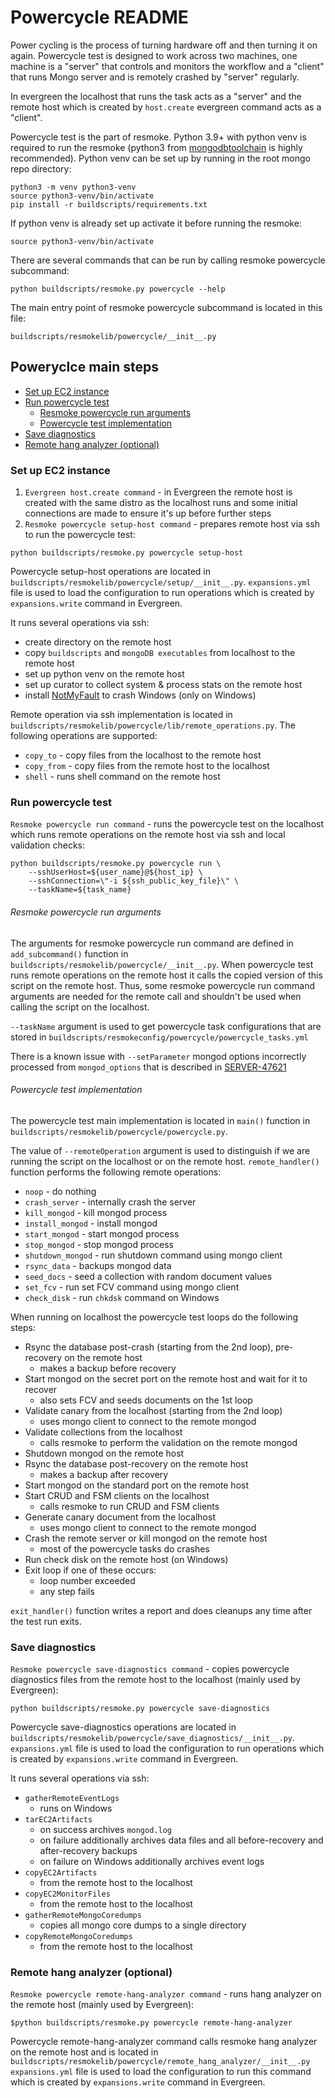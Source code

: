 # Powercycle README

Power cycling is the process of turning hardware off and then turning it on again.
Powercycle test is designed to work across two machines, one machine is a "server"
that controls and monitors the workflow and a "client" that runs Mongo server and
is remotely crashed by "server" regularly.

In evergreen the localhost that runs the task acts as a "server" and the remote
host which is created by `host.create` evergreen command acts as a "client".

Powercycle test is the part of resmoke. Python 3.9+ with python venv is required to
run the resmoke (python3 from [mongodbtoolchain](http://mongodbtoolchain.build.10gen.cc/)
is highly recommended). Python venv can be set up by running in the root mongo repo
directory:
```
python3 -m venv python3-venv
source python3-venv/bin/activate
pip install -r buildscripts/requirements.txt
```

If python venv is already set up activate it before running the resmoke:
```
source python3-venv/bin/activate
```

There are several commands that can be run by calling resmoke powercycle subcommand:
```
python buildscripts/resmoke.py powercycle --help
```

The main entry point of resmoke powercycle subcommand is located in this file:
```
buildscripts/resmokelib/powercycle/__init__.py
```

## Poweryclce main steps

- [Set up EC2 instance](#set-up-ec2-instance)
- [Run powercycle test](#run-powercycle-test)
  - [Resmoke powercycle run arguments](#resmoke-powercycle-run-arguments)
  - [Powercycle test implementation](#powercycle-test-implementation)
- [Save diagnostics](#save-diagnostics)
- [Remote hang analyzer (optional)](#remote-hang-analyzer-optional)

### Set up EC2 instance

1. `Evergreen host.create command` - in Evergreen the remote host is created with
the same distro as the localhost runs and some initial connections are made to ensure
it's up before further steps
2. `Resmoke powercycle setup-host command` - prepares remote host via ssh to run
the powercycle test:
```
python buildscripts/resmoke.py powercycle setup-host
```

Powercycle setup-host operations are located in
`buildscripts/resmokelib/powercycle/setup/__init__.py`.
`expansions.yml` file is used to load the configuration to run operations which is
created by `expansions.write` command in Evergreen.

It runs several operations via ssh:
- create directory on the remote host
- copy `buildscripts` and `mongoDB executables` from localhost to the remote host
- set up python venv on the remote host
- set up curator to collect system & process stats on the remote host
- install [NotMyFault](https://docs.microsoft.com/en-us/sysinternals/downloads/notmyfault)
to crash Windows (only on Windows)

Remote operation via ssh implementation is located in
`buildscripts/resmokelib/powercycle/lib/remote_operations.py`.
The following operations are supported:
- `copy_to` - copy files from the localhost to the remote host
- `copy_from` - copy files from the remote host to the localhost
- `shell` - runs shell command on the remote host

### Run powercycle test

`Resmoke powercycle run command` - runs the powercycle test on the localhost
which runs remote operations on the remote host via ssh and local validation
checks:
```
python buildscripts/resmoke.py powercycle run \
    --sshUserHost=${user_name}@${host_ip} \
    --sshConnection=\"-i ${ssh_public_key_file}\" \
    --taskName=${task_name}
```

######  Resmoke powercycle run arguments

The arguments for resmoke powercycle run command are defined in `add_subcommand()`
function in `buildscripts/resmokelib/powercycle/__init__.py`. When powercycle test
runs remote operations on the remote host it calls the copied version of this script
on the remote host. Thus, some resmoke powercycle run command arguments are needed
for the remote call and shouldn't be used when calling the script on the localhost.

`--taskName` argument is used to get powercycle task configurations that are stored
in `buildscripts/resmokeconfig/powercycle/powercycle_tasks.yml`

There is a known issue with `--setParameter` mongod options incorrectly processed
from `mongod_options` that is described in [SERVER-47621](https://jira.mongodb.org/browse/SERVER-47621)

###### Powercycle test implementation

The powercycle test main implementation is located in `main()` function in
`buildscripts/resmokelib/powercycle/powercycle.py`.

The value of `--remoteOperation` argument is used to distinguish if we are running the script
on the localhost or on the remote host.
`remote_handler()` function performs the following remote operations:
- `noop` - do nothing
- `crash_server` - internally crash the server
- `kill_mongod` - kill mongod process
- `install_mongod` - install mongod
- `start_mongod` - start mongod process
- `stop_mongod` - stop mongod process
- `shutdown_mongod` - run shutdown command using mongo client
- `rsync_data` - backups mongod data
- `seed_docs` - seed a collection with random document values
- `set_fcv` - run set FCV command using mongo client
- `check_disk` - run `chkdsk` command on Windows

When running on localhost the powercycle test loops do the following steps:
- Rsync the database post-crash (starting from the 2nd loop), pre-recovery on the remote host
  - makes a backup before recovery
- Start mongod on the secret port on the remote host and wait for it to recover
  - also sets FCV and seeds documents on the 1st loop
- Validate canary from the localhost (starting from the 2nd loop)
  - uses mongo client to connect to the remote mongod
- Validate collections from the localhost
  - calls resmoke to perform the validation on the remote mongod
- Shutdown mongod on the remote host
- Rsync the database post-recovery on the remote host
  - makes a backup after recovery
- Start mongod on the standard port on the remote host
- Start CRUD and FSM clients on the localhost
  - calls resmoke to run CRUD and FSM clients
- Generate canary document from the localhost
  - uses mongo client to connect to the remote mongod
- Crash the remote server or kill mongod on the remote host
  - most of the powercycle tasks do crashes
- Run check disk on the remote host (on Windows)
- Exit loop if one of these occurs:
  - loop number exceeded
  - any step fails

`exit_handler()` function writes a report and does cleanups any time after the test run exits.

### Save diagnostics

`Resmoke powercycle save-diagnostics command` - copies powercycle diagnostics
files from the remote host to the localhost (mainly used by Evergreen):
```
python buildscripts/resmoke.py powercycle save-diagnostics
```

Powercycle save-diagnostics operations are located in
`buildscripts/resmokelib/powercycle/save_diagnostics/__init__.py`.
`expansions.yml` file is used to load the configuration to run operations which is
created by `expansions.write` command in Evergreen.

It runs several operations via ssh:
- `gatherRemoteEventLogs`
  - runs on Windows
- `tarEC2Artifacts`
  - on success archives `mongod.log`
  - on failure additionally archives data files and all before-recovery and after-recovery backups
  - on failure on Windows additionally archives event logs
- `copyEC2Artifacts`
  - from the remote host to the localhost
- `copyEC2MonitorFiles`
  - from the remote host to the localhost
- `gatherRemoteMongoCoredumps`
  - copies all mongo core dumps to a single directory
- `copyRemoteMongoCoredumps`
  - from the remote host to the localhost

### Remote hang analyzer (optional)

`Resmoke powercycle remote-hang-analyzer command` - runs hang analyzer on the
remote host (mainly used by Evergreen):
```
$python buildscripts/resmoke.py powercycle remote-hang-analyzer
```

Powercycle remote-hang-analyzer command calls resmoke hang analyzer on the
remote host and is located in
`buildscripts/resmokelib/powercycle/remote_hang_analyzer/__init__.py`
`expansions.yml` file is used to load the configuration to run this command which is
created by `expansions.write` command in Evergreen.
